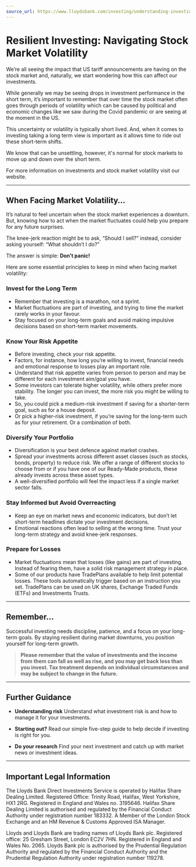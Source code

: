 ```yaml
---
source_url: https://www.lloydsbank.com/investing/understanding-investing/resilientinvesting.html
---
```


# Resilient Investing: Navigating Stock Market Volatility

We’re all seeing the impact that US tariff announcements are having on the stock market and, naturally, we start wondering how this can affect our investments.

While generally we may be seeing drops in investment performance in the short term, it’s important to remember that over time the stock market often goes through periods of volatility which can be caused by political and economic changes like we saw during the Covid pandemic or are seeing at the moment in the US.

This uncertainty or volatility is typically short lived. And, when it comes to investing taking a long term view is important as it allows time to ride out these short-term shifts.

We know that can be unsettling, however, it's normal for stock markets to move up and down over the short term.

For more information on investments and stock market volatility visit our website.

---

## When Facing Market Volatility…

It’s natural to feel uncertain when the stock market experiences a downturn. But, knowing how to act when the market fluctuates could help you prepare for any future surprises.

The knee-jerk reaction might be to ask, “Should I sell?” instead, consider asking yourself: “What shouldn’t I do?”

The answer is simple:
**Don’t panic!**

Here are some essential principles to keep in mind when facing market volatility:

### Invest for the Long Term

- Remember that investing is a marathon, not a sprint.
- Market fluctuations are part of investing, and trying to time the market rarely works in your favour.
- Stay focused on your long-term goals and avoid making impulsive decisions based on short-term market movements.

### Know Your Risk Appetite

- Before investing, check your risk appetite.
- Factors, for instance, how long you’re willing to invest, financial needs and emotional response to losses play an important role.
- Understand that risk appetite varies from person to person and may be different for each investment aim/goal you have.
- Some investors can tolerate higher volatility, while others prefer more stability. The longer you can invest, the more risk you might be willing to take.
- So, you could pick a medium-risk investment if saving for a shorter-term goal, such as for a house deposit.
- Or pick a higher-risk investment, if you’re saving for the long-term such as for your retirement. Or a combination of both.

### Diversify Your Portfolio

- Diversification is your best defence against market crashes.
- Spread your investments across different asset classes (such as stocks, bonds, property) to reduce risk. We offer a range of different stocks to choose from or if you have one of our Ready-Made products, these already invests across these asset types.
- A well-diversified portfolio will feel the impact less if a single market sector falls.

### Stay Informed but Avoid Overreacting

- Keep an eye on market news and economic indicators, but don’t let short-term headlines dictate your investment decisions.
- Emotional reactions often lead to selling at the wrong time. Trust your long-term strategy and avoid knee-jerk responses.

### Prepare for Losses

- Market fluctuations mean that losses (like gains) are part of investing. Instead of fearing them, have a solid risk management strategy in place.
- Some of our products have TradePlans available to help limit potential losses. These tools automatically trigger based on an instruction you set. TradePlans can be used on UK shares, Exchange Traded Funds (ETFs) and Investments Trusts.

---

## Remember…

Successful investing needs discipline, patience, and a focus on your long-term goals. By staying resilient during market downturns, you position yourself for long-term growth.

> **Please remember that the value of investments and the income from them can fall as well as rise, and you may get back less than you invest. Tax treatment depends on individual circumstances and may be subject to change in the future.**

---

## Further Guidance

- **Understanding risk**
Understand what investment risk is and how to manage it for your investments.

- **Starting out?**
Read our simple five-step guide to help decide if investing is right for you.

- **Do your research**
Find your next investment and catch up with market news or investment ideas.

---

## Important Legal Information

The Lloyds Bank Direct Investments Service is operated by Halifax Share Dealing Limited. Registered Office: Trinity Road, Halifax, West Yorkshire, HX1 2RG. Registered in England and Wales no. 3195646. Halifax Share Dealing Limited is authorised and regulated by the Financial Conduct Authority under registration number 183332. A Member of the London Stock Exchange and an HM Revenue & Customs Approved ISA Manager.

Lloyds and Lloyds Bank are trading names of Lloyds Bank plc. Registered office: 25 Gresham Street, London EC2V 7HN. Registered in England and Wales No. 2065. Lloyds Bank plc is authorised by the Prudential Regulation Authority and regulated by the Financial Conduct Authority and the Prudential Regulation Authority under registration number 119278.
